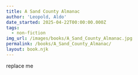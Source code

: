```yaml
---
title: A Sand County Almanac
author: 'Leopold, Aldo'
date_started: 2025-04-22T00:00:00.000Z
tags:
  - non-fiction
img_url: /images/books/A_Sand_County_Almanac.jpg
permalink: /books/A_Sand_County_Almanac/
layout: book.njk
---
```

replace me
